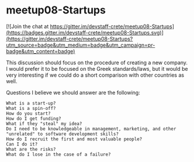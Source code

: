 # meetup08-Startups

[![Join the chat at https://gitter.im/devstaff-crete/meetup08-Startups](https://badges.gitter.im/devstaff-crete/meetup08-Startups.svg)](https://gitter.im/devstaff-crete/meetup08-Startups?utm_source=badge&utm_medium=badge&utm_campaign=pr-badge&utm_content=badge)

This discussion should focus on the procedure of creating a new company. I would prefer it to be focused on the Greek standards/laws, but it would be very interesting if we could do a short comparison with other countries as well.

Questions I believe we should answer are the following:

    What is a start-up?
    What is a spin-off?
    How do you start?
    How do I get funding?
    What if they "steal" my idea?
    Do I need to be knowledgeable in management, marketing, and other "unrelated" to software development skills?
    How do I recruit the first and most valuable people?
    Can I do it?
    What are the risks?
    What do I lose in the case of a failure?

